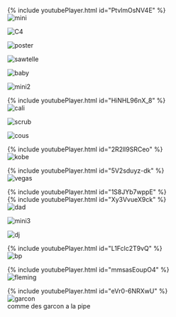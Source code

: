 {% include youtubePlayer.html id="PtvlmOsNV4E" %}
<br>
![mini](./pics/mini.jpeg)

![C4](./pics/C4-abstract.png)

![poster](./pics/C4-poster.jpg)

![sawtelle](./pics/sawtelle.jpeg)

![baby](./pics/baby.jpeg)

![mini2](./pics/mini2.jpeg)

{% include youtubePlayer.html id="HiNHL96nX_8" %}
<br>
![cali](./pics/cali.jpeg)

![scrub](./pics/scrub.jpeg)

![cous](./pics/cous.jpeg)

{% include youtubePlayer.html id="2R2ll9SRCeo" %}
<br>
![kobe](./pics/kobe.jpeg)

{% include youtubePlayer.html id="5V2sduyz-dk" %}
<br>
![vegas](./pics/vegas.jpeg)

{% include youtubePlayer.html id="1S8JYb7wppE" %}
<br>
{% include youtubePlayer.html id="Xy3VvueX9ck" %}
<br>
![dad](./pics/dad.jpeg)

![mini3](./pics/mini3.jpeg)

![dj](./pics/dj.jpeg)

{% include youtubePlayer.html id="L1Fclc2T9vQ" %}
<br>
![bp](./pics/bp.jpg)

{% include youtubePlayer.html id="mmsasEoupO4" %}
<br>
![fleming](./pics/fleming.jpeg)

{% include youtubePlayer.html id="eVr0-6NRXwU" %}
<br>
![garcon](./pics/garcon.jpg)<br>
comme des garcon a la pipe
